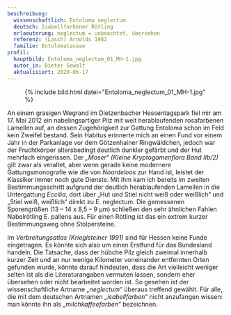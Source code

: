 ```yaml
---
beschreibung:
  wissenschaftlich: Entoloma neglectum
  deutsch: Isabellfarbener Rötling
  erlaeuterung: neglectum = unbeachtet, übersehen
  referenz: (Lasch) Arnolds 1982
  familie: Entolomataceae
profil:
  hauptbild: Entoloma_neglectum_01_MH-1.jpg
  autor_in: Dieter Gewalt
  aktualisiert: 2020-06-17
---
```


<figure>
  {% include bild.html datei="Entoloma_neglectum_01_MH-1.jpg" %}
</figure>

An einem grasigen Wegrand im Dietzenbacher Hessentagspark fiel mir am 17. Mai 2012 ein nabelingsartiger Pilz mit weit herablaufenden rosafarbenen Lamellen auf, an dessen Zugehörigkeit zur Gattung Entoloma schon im Feld kein Zweifel bestand. Sein Habitus erinnerte mich an einen Fund vor einem Jahr in der Parkanlage vor dem Götzenhainer Ringwäldchen, jedoch war der Fruchtkörper altersbedingt deutlich dunkler gefärbt und der Hut mehrfach eingerissen. Der *„Moser“ (Kleine Kryptogamenflora Band IIb/2)* gilt zwar als veraltet, aber wenn gerade keine modernere Gattungsmonografie wie die von *Noordeloos* zur Hand ist, leistet der Klassiker immer noch gute Dienste. Mit ihm kam ich bereits im zweiten Bestimmungsschritt aufgrund der deutlich herablaufenden Lamellen in die Untergattung *Eccilia*, dort über „Hut und Stiel nicht weiß oder weißlich“ und „Stiel weiß, weißlich“ direkt zu E. neglectum. Die gemessenen Sporengrößen (13 – 14 x 8,5 – 9 µm) schließen den sehr ähnlichen Fahlen Nabelrötling E. pallens aus. Für einen Rötling ist das ein extrem kurzer Bestimmungsweg ohne Stolpersteine.

Im *Verbreitungsatlas (Krieglsteiner 1991)* sind für Hessen keine Funde eingetragen. Es könnte sich also um einen Erstfund für das Bundesland handeln. Die Tatsache, dass der hübche Pilz gleich zweimal innerhalb kurzer Zeit und an nur wenige Kilometer voneinander entfernten Orten gefunden wurde, könnte darauf hindeuten, dass die Art vielleicht weniger selten ist als die Literaturangaben vermuten lassen, sondern eher übersehen oder nicht bearbeitet worden ist. So gesehen ist der wissenschaftliche Artname *„neglectum“* überaus treffend gewählt. Für alle, die mit dem deutschen Artnamen *„isabellfarben“* nicht anzufangen wissen: man könnte ihn als *„milchkaffeefarben“* bezeichnen.
